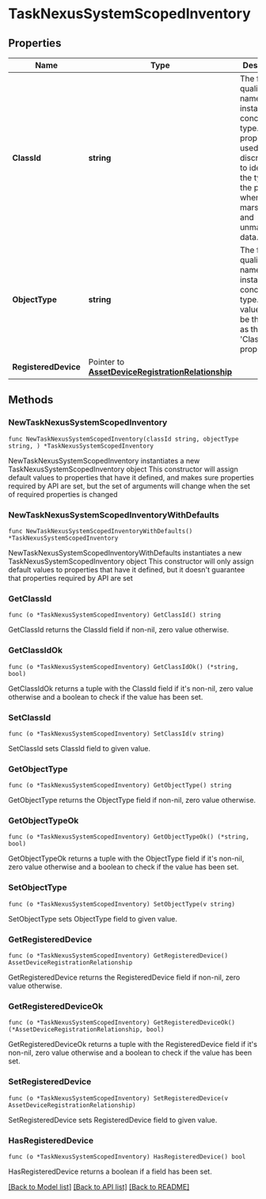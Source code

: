 # TaskNexusSystemScopedInventory

## Properties

Name | Type | Description | Notes
------------ | ------------- | ------------- | -------------
**ClassId** | **string** | The fully-qualified name of the instantiated, concrete type. This property is used as a discriminator to identify the type of the payload when marshaling and unmarshaling data. | [default to "task.NexusSystemScopedInventory"]
**ObjectType** | **string** | The fully-qualified name of the instantiated, concrete type. The value should be the same as the &#39;ClassId&#39; property. | [default to "task.NexusSystemScopedInventory"]
**RegisteredDevice** | Pointer to [**AssetDeviceRegistrationRelationship**](AssetDeviceRegistrationRelationship.md) |  | [optional] 

## Methods

### NewTaskNexusSystemScopedInventory

`func NewTaskNexusSystemScopedInventory(classId string, objectType string, ) *TaskNexusSystemScopedInventory`

NewTaskNexusSystemScopedInventory instantiates a new TaskNexusSystemScopedInventory object
This constructor will assign default values to properties that have it defined,
and makes sure properties required by API are set, but the set of arguments
will change when the set of required properties is changed

### NewTaskNexusSystemScopedInventoryWithDefaults

`func NewTaskNexusSystemScopedInventoryWithDefaults() *TaskNexusSystemScopedInventory`

NewTaskNexusSystemScopedInventoryWithDefaults instantiates a new TaskNexusSystemScopedInventory object
This constructor will only assign default values to properties that have it defined,
but it doesn't guarantee that properties required by API are set

### GetClassId

`func (o *TaskNexusSystemScopedInventory) GetClassId() string`

GetClassId returns the ClassId field if non-nil, zero value otherwise.

### GetClassIdOk

`func (o *TaskNexusSystemScopedInventory) GetClassIdOk() (*string, bool)`

GetClassIdOk returns a tuple with the ClassId field if it's non-nil, zero value otherwise
and a boolean to check if the value has been set.

### SetClassId

`func (o *TaskNexusSystemScopedInventory) SetClassId(v string)`

SetClassId sets ClassId field to given value.


### GetObjectType

`func (o *TaskNexusSystemScopedInventory) GetObjectType() string`

GetObjectType returns the ObjectType field if non-nil, zero value otherwise.

### GetObjectTypeOk

`func (o *TaskNexusSystemScopedInventory) GetObjectTypeOk() (*string, bool)`

GetObjectTypeOk returns a tuple with the ObjectType field if it's non-nil, zero value otherwise
and a boolean to check if the value has been set.

### SetObjectType

`func (o *TaskNexusSystemScopedInventory) SetObjectType(v string)`

SetObjectType sets ObjectType field to given value.


### GetRegisteredDevice

`func (o *TaskNexusSystemScopedInventory) GetRegisteredDevice() AssetDeviceRegistrationRelationship`

GetRegisteredDevice returns the RegisteredDevice field if non-nil, zero value otherwise.

### GetRegisteredDeviceOk

`func (o *TaskNexusSystemScopedInventory) GetRegisteredDeviceOk() (*AssetDeviceRegistrationRelationship, bool)`

GetRegisteredDeviceOk returns a tuple with the RegisteredDevice field if it's non-nil, zero value otherwise
and a boolean to check if the value has been set.

### SetRegisteredDevice

`func (o *TaskNexusSystemScopedInventory) SetRegisteredDevice(v AssetDeviceRegistrationRelationship)`

SetRegisteredDevice sets RegisteredDevice field to given value.

### HasRegisteredDevice

`func (o *TaskNexusSystemScopedInventory) HasRegisteredDevice() bool`

HasRegisteredDevice returns a boolean if a field has been set.


[[Back to Model list]](../README.md#documentation-for-models) [[Back to API list]](../README.md#documentation-for-api-endpoints) [[Back to README]](../README.md)


